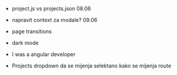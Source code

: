 * project.js vs projects.json 08.06
* napravit context za modale? 09.06
* page transitions
* dark mode

* I was a angular developer
* Projects dropdown da se mijenja selektano kako se mijenja route


